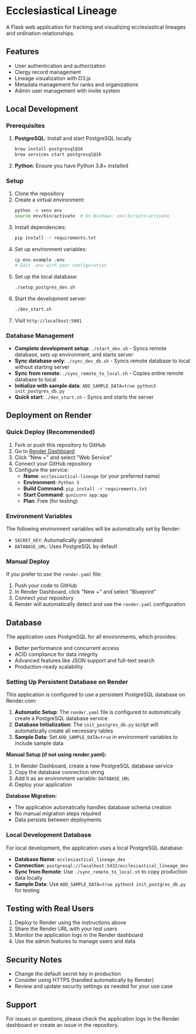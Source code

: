# Ecclesiastical Lineage

A Flask web application for tracking and visualizing ecclesiastical lineages and ordination relationships.

## Features

- User authentication and authorization
- Clergy record management
- Lineage visualization with D3.js
- Metadata management for ranks and organizations
- Admin user management with invite system

## Local Development

### Prerequisites

1. **PostgreSQL**: Install and start PostgreSQL locally
   ```bash
   brew install postgresql@16
   brew services start postgresql@16
   ```

2. **Python**: Ensure you have Python 3.8+ installed

### Setup

1. Clone the repository
2. Create a virtual environment:
   ```bash
   python -m venv env
   source env/bin/activate  # On Windows: env\Scripts\activate
   ```
3. Install dependencies:
   ```bash
   pip install -r requirements.txt
   ```
4. Set up environment variables:
   ```bash
   cp env.example .env
   # Edit .env with your configuration
   ```
5. Set up the local database:
   ```bash
   ./setup_postgres_dev.sh
   ```
6. Start the development server:
   ```bash
   ./dev_start.sh
   ```
7. Visit `http://localhost:5001`

### Database Management

- **Complete development setup**: `./start_dev.sh` - Syncs remote database, sets up environment, and starts server
- **Sync database only**: `./sync_dev_db.sh` - Syncs remote database to local without starting server
- **Sync from remote**: `./sync_remote_to_local.sh` - Copies entire remote database to local
- **Initialize with sample data**: `ADD_SAMPLE_DATA=true python3 init_postgres_db.py`
- **Quick start**: `./dev_start.sh` - Syncs and starts the server

## Deployment on Render

### Quick Deploy (Recommended)

1. Fork or push this repository to GitHub
2. Go to [Render Dashboard](https://dashboard.render.com/)
3. Click "New +" and select "Web Service"
4. Connect your GitHub repository
5. Configure the service:
   - **Name**: `ecclesiastical-lineage` (or your preferred name)
   - **Environment**: `Python 3`
   - **Build Command**: `pip install -r requirements.txt`
   - **Start Command**: `gunicorn app:app`
   - **Plan**: Free (for testing)

### Environment Variables

The following environment variables will be automatically set by Render:
- `SECRET_KEY`: Automatically generated
- `DATABASE_URL`: Uses PostgreSQL by default

### Manual Deploy

If you prefer to use the `render.yaml` file:

1. Push your code to GitHub
2. In Render Dashboard, click "New +" and select "Blueprint"
3. Connect your repository
4. Render will automatically detect and use the `render.yaml` configuration

## Database

The application uses PostgreSQL for all environments, which provides:

- Better performance and concurrent access
- ACID compliance for data integrity
- Advanced features like JSON support and full-text search
- Production-ready scalability

### Setting Up Persistent Database on Render

This application is configured to use a persistent PostgreSQL database on Render.com:

1. **Automatic Setup**: The `render.yaml` file is configured to automatically create a PostgreSQL database service
2. **Database Initialization**: The `init_postgres_db.py` script will automatically create all necessary tables
3. **Sample Data**: Set `ADD_SAMPLE_DATA=true` in environment variables to include sample data

**Manual Setup (if not using render.yaml):**
1. In Render Dashboard, create a new PostgreSQL database service
2. Copy the database connection string
3. Add it as an environment variable: `DATABASE_URL`
4. Deploy your application

**Database Migration:**
- The application automatically handles database schema creation
- No manual migration steps required
- Data persists between deployments

### Local Development Database

For local development, the application uses a local PostgreSQL database:

- **Database Name**: `ecclesiastical_lineage_dev`
- **Connection**: `postgresql://localhost:5432/ecclesiastical_lineage_dev`
- **Sync from Remote**: Use `./sync_remote_to_local.sh` to copy production data locally
- **Sample Data**: Use `ADD_SAMPLE_DATA=true python3 init_postgres_db.py` for testing

## Testing with Real Users

1. Deploy to Render using the instructions above
2. Share the Render URL with your test users
3. Monitor the application logs in the Render dashboard
4. Use the admin features to manage users and data

## Security Notes

- Change the default secret key in production
- Consider using HTTPS (handled automatically by Render)
- Review and update security settings as needed for your use case

## Support

For issues or questions, please check the application logs in the Render dashboard or create an issue in the repository.
